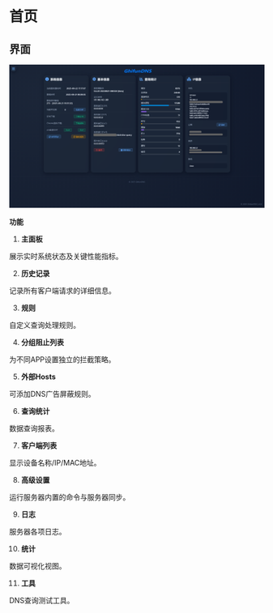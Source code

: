 # 首页

<!-- This page demonstrates some of the built-in markdown extensions provided by VitePress. -->

## 界面

<!-- VitePress provides Syntax Highlighting powered by [Shiki](https://github.com/shikijs/shiki), with additional features like line-highlighting: -->

![管理页面](../assets/docs-index.png "后台首页")

**功能**

1. **主面板**

展示实时系统状态及关键性能指标。

2. **历史记录**

记录所有客户端请求的详细信息。

3. **规则**

自定义查询处理规则。

4. **分组阻止列表**

为不同APP设置独立的拦截策略。

5. **外部Hosts**

可添加DNS广告屏蔽规则。

6. **查询统计**

数据查询报表。

7. **客户端列表**

显示设备名称/IP/MAC地址。

8. **高级设置**

运行服务器内置的命令与服务器同步。

9. **日志**

服务器各项日志。

10. **统计**

数据可视化视图。

11. **工具**

DNS查询测试工具。

<!-- ## More

Check out the documentation for the [full list of markdown extensions](https://vitepress.dev/guide/markdown). -->
